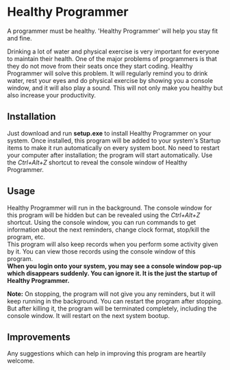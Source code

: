 # Healthy Programmer

A programmer must be healthy. 'Healthy Programmer' will help you stay fit and fine.  

Drinking a lot of water and physical exercise is very important for everyone to maintain their health. One of the major problems of programmers is that they do not move from their seats once they start coding. Healthy Programmer will solve this problem. It will regularly remind you to drink water, rest your eyes and do physical exercise by showing you a console window, and it will also play a sound. This will not only make you healthy but also increase your productivity.

## Installation

Just download and run **setup.exe** to install Healthy Programmer on your system. Once installed, this program will be added to your system's Startup items to make it run automatically on every system boot. No need to restart your computer after installation; the program will start automatically. Use the *Ctrl+Alt+Z* shortcut to reveal the console window of Healthy Programmer.

## Usage
Healthy Programmer will run in the background. The console window for this program will be hidden but can be revealed using the *Ctrl+Alt+Z* shortcut. Using the console window, you can run commands to get information about the next reminders, change clock format, stop/kill the program, etc.  
This program will also keep records when you perform some activity given by it. You can view those records using the console window of this program.  
**When you login onto your system, you may see a console window pop-up which disappears suddenly. You can ignore it. It is the just the startup of Healthy Programmer.**

**Note:** On stopping, the program will not give you any reminders, but it will keep running in the background. You can restart the program after stopping. But after killing it, the program will be terminated completely, including the console window. It will restart on the next system bootup.

## Improvements
Any suggestions which can help in improving this program are heartily welcome.